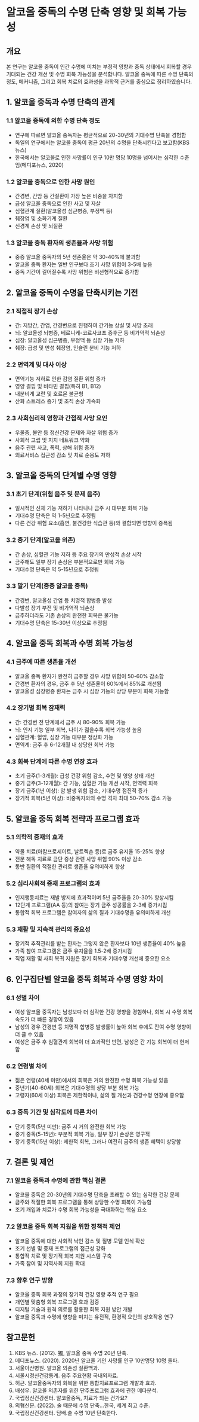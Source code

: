 # 알코올 중독의 수명 단축 영향 및 회복 가능성

## 개요
본 연구는 알코올 중독이 인간 수명에 미치는 부정적 영향과 중독 상태에서 회복할 경우 기대되는 건강 개선 및 수명 회복 가능성을 분석합니다. 알코올 중독에 따른 수명 단축의 정도, 메커니즘, 그리고 회복 치료의 효과성을 과학적 근거를 중심으로 정리하였습니다.

## 1. 알코올 중독과 수명 단축의 관계

### 1.1 알코올 중독에 의한 수명 단축 정도
- 연구에 따르면 알코올 중독자는 평균적으로 20-30년의 기대수명 단축을 경험함
- 독일의 연구에서는 알코올 중독이 평균 20년의 수명을 단축시킨다고 보고함(KBS 뉴스)
- 한국에서는 알코올로 인한 사망률이 인구 10만 명당 10명을 넘어서는 심각한 수준임(메디포뉴스, 2020)

### 1.2 알코올 중독으로 인한 사망 원인
- 간경변, 간암 등 간질환이 가장 높은 비중을 차지함
- 급성 알코올 중독으로 인한 사고 및 자살
- 심혈관계 질환(알코올성 심근병증, 부정맥 등)
- 췌장염 및 소화기계 질환
- 신경계 손상 및 뇌질환

### 1.3 알코올 중독 환자의 생존율과 사망 위험
- 중증 알코올 중독자의 5년 생존율은 약 30-40%에 불과함
- 알코올 중독 환자는 일반 인구보다 조기 사망 위험이 3-5배 높음
- 중독 기간이 길어질수록 사망 위험은 비선형적으로 증가함

## 2. 알코올 중독이 수명을 단축시키는 기전

### 2.1 직접적 장기 손상
- 간: 지방간, 간염, 간경변으로 진행하여 간기능 상실 및 사망 초래
- 뇌: 알코올성 뇌병증, 베르니케-코르사코프 증후군 등 비가역적 뇌손상
- 심장: 알코올성 심근병증, 부정맥 등 심장 기능 저하
- 췌장: 급성 및 만성 췌장염, 인슐린 분비 기능 저하

### 2.2 면역계 및 대사 이상
- 면역기능 저하로 인한 감염 질환 위험 증가
- 영양 결핍 및 비타민 결핍(특히 B1, B12)
- 내분비계 교란 및 호르몬 불균형
- 산화 스트레스 증가 및 조직 손상 가속화

### 2.3 사회심리적 영향과 간접적 사망 요인
- 우울증, 불안 등 정신건강 문제와 자살 위험 증가
- 사회적 고립 및 지지 네트워크 약화
- 음주 관련 사고, 폭력, 상해 위험 증가
- 의료서비스 접근성 감소 및 치료 순응도 저하

## 3. 알코올 중독의 단계별 수명 영향

### 3.1 초기 단계(위험 음주 및 문제 음주)
- 일시적인 신체 기능 저하가 나타나나 금주 시 대부분 회복 가능
- 기대수명 단축은 약 1-5년으로 추정됨
- 다른 건강 위험 요소(흡연, 불건강한 식습관 등)와 결합되면 영향이 증폭됨

### 3.2 중기 단계(알코올 의존)
- 간 손상, 심혈관 기능 저하 등 주요 장기의 만성적 손상 시작
- 금주해도 일부 장기 손상은 부분적으로만 회복 가능
- 기대수명 단축은 약 5-15년으로 추정됨

### 3.3 말기 단계(중증 알코올 중독)
- 간경변, 알코올성 간염 등 치명적 합병증 발생
- 다발성 장기 부전 및 비가역적 뇌손상
- 금주하더라도 기존 손상의 완전한 회복은 불가능
- 기대수명 단축은 15-30년 이상으로 추정됨

## 4. 알코올 중독 회복과 수명 회복 가능성

### 4.1 금주에 따른 생존율 개선
- 알코올 중독 환자가 완전히 금주할 경우 사망 위험이 50-60% 감소함
- 간경변 환자의 경우, 금주 후 5년 생존율이 60%에서 85%로 개선됨
- 알코올성 심장병증 환자는 금주 시 심장 기능의 상당 부분이 회복 가능함

### 4.2 장기별 회복 잠재력
- 간: 간경변 전 단계에서 금주 시 80-90% 회복 가능
- 뇌: 인지 기능 일부 회복, 나이가 젊을수록 회복 가능성 높음
- 심혈관계: 혈압, 심장 기능 대부분 정상화 가능
- 면역계: 금주 후 6-12개월 내 상당한 회복 가능

### 4.3 회복 단계에 따른 수명 연장 효과
- 초기 금주(1-3개월): 급성 건강 위험 감소, 수면 및 영양 상태 개선
- 중기 금주(3-12개월): 간 기능, 심혈관 기능 개선 시작, 면역력 회복
- 장기 금주(1년 이상): 암 발생 위험 감소, 기대수명 점진적 증가
- 장기적 회복(5년 이상): 비중독자와의 수명 격차 최대 50-70% 감소 가능

## 5. 알코올 중독 회복 전략과 프로그램 효과

### 5.1 의학적 중재의 효과
- 약물 치료(아캄프로세이트, 날트렉손 등)로 금주 유지율 15-25% 향상
- 전문 해독 치료로 금단 증상 관련 사망 위험 90% 이상 감소
- 동반 질환의 적절한 관리로 생존율 유의미하게 향상

### 5.2 심리사회적 중재 프로그램의 효과
- 인지행동치료는 재발 방지에 효과적이며 5년 금주율을 20-30% 향상시킴
- 12단계 프로그램(AA 등)의 참여는 장기 금주 성공률을 2-3배 증가시킴
- 통합적 회복 프로그램은 참여자의 삶의 질과 기대수명을 유의미하게 개선

### 5.3 재활 및 지속적 관리의 중요성
- 장기적 추적관리를 받는 환자는 그렇지 않은 환자보다 10년 생존율이 40% 높음
- 가족 참여 프로그램은 금주 유지율을 1.5-2배 증가시킴
- 직업 재활 및 사회 복귀 지원은 장기 회복과 기대수명 개선에 중요한 요소

## 6. 인구집단별 알코올 중독 회복과 수명 영향 차이

### 6.1 성별 차이
- 여성 알코올 중독자는 남성보다 더 심각한 건강 영향을 경험하나, 회복 시 수명 회복 속도가 더 빠른 경향이 있음
- 남성의 경우 간경변 등 치명적 합병증 발생률이 높아 회복 후에도 잔여 수명 영향이 더 클 수 있음
- 여성은 금주 후 심혈관계 회복이 더 효과적인 반면, 남성은 간 기능 회복이 더 현저함

### 6.2 연령별 차이
- 젊은 연령(40세 미만)에서의 회복은 거의 완전한 수명 회복 가능성 있음
- 중년기(40-60세) 회복은 기대수명의 상당 부분 회복 가능
- 고령자(60세 이상) 회복은 제한적이나, 삶의 질 개선과 건강수명 연장에 중요함

### 6.3 중독 기간 및 심각도에 따른 차이
- 단기 중독(5년 미만): 금주 시 거의 완전한 회복 가능
- 중기 중독(5-15년): 부분적 회복 가능, 일부 장기 손상은 영구적
- 장기 중독(15년 이상): 제한적 회복, 그러나 여전히 금주의 생존 혜택이 상당함

## 7. 결론 및 제언

### 7.1 알코올 중독과 수명에 관한 핵심 결론
- 알코올 중독은 20-30년의 기대수명 단축을 초래할 수 있는 심각한 건강 문제
- 금주와 적절한 회복 프로그램을 통해 상당한 수명 회복이 가능함
- 조기 개입과 치료가 수명 회복 가능성을 극대화하는 핵심 요소

### 7.2 알코올 중독 회복 지원을 위한 정책적 제언
- 알코올 중독에 대한 사회적 낙인 감소 및 질병 모델 인식 확산
- 조기 선별 및 중재 프로그램의 접근성 강화
- 통합적 치료 및 장기적 회복 지원 시스템 구축
- 가족 참여 및 지역사회 지원 확대

### 7.3 향후 연구 방향
- 알코올 중독 회복 과정의 장기적 건강 영향 추적 연구 필요
- 개인별 맞춤형 회복 프로그램 효과 검증
- 디지털 기술과 원격 의료를 활용한 회복 지원 방안 개발
- 알코올 중독과 수명에 영향을 미치는 유전적, 환경적 요인의 상호작용 연구

## 참고문헌
1. KBS 뉴스. (2012). 獨, 알코올 중독 수명 20년 단축.
2. 메디포뉴스. (2020). 2020년 알코올 기인 사망률 인구 10만명당 10명 돌파.
3. 서울아산병원. 알코올 의존성 질환백과.
4. 서울시정신건강통계. 음주 주요현황 국내외자료.
5. 허근. 알코올중독자의 회복을 위한 통합치료프로그램 개발과 효과.
6. 배성우. 알코올 의존자를 위한 단주프로그램 효과에 관한 메타분석.
7. 국립정신건강센터. 알코올중독, 치료가 되는 건가요?
8. 의협신문. (2022). 술 때문에 수명 단축...한국, 세계 최고 수준.
9. 국립정신건강센터. 담배.술 수명 10년 단축한다.